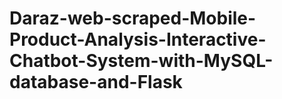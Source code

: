 # Daraz-web-scraped-Mobile-Product-Analysis-Interactive-Chatbot-System-with-MySQL-database-and-Flask